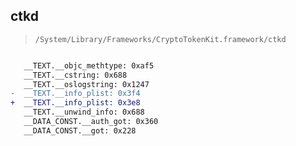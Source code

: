 ## ctkd

> `/System/Library/Frameworks/CryptoTokenKit.framework/ctkd`

```diff

   __TEXT.__objc_methtype: 0xaf5
   __TEXT.__cstring: 0x688
   __TEXT.__oslogstring: 0x1247
-  __TEXT.__info_plist: 0x3f4
+  __TEXT.__info_plist: 0x3e8
   __TEXT.__unwind_info: 0x688
   __DATA_CONST.__auth_got: 0x360
   __DATA_CONST.__got: 0x228

```
